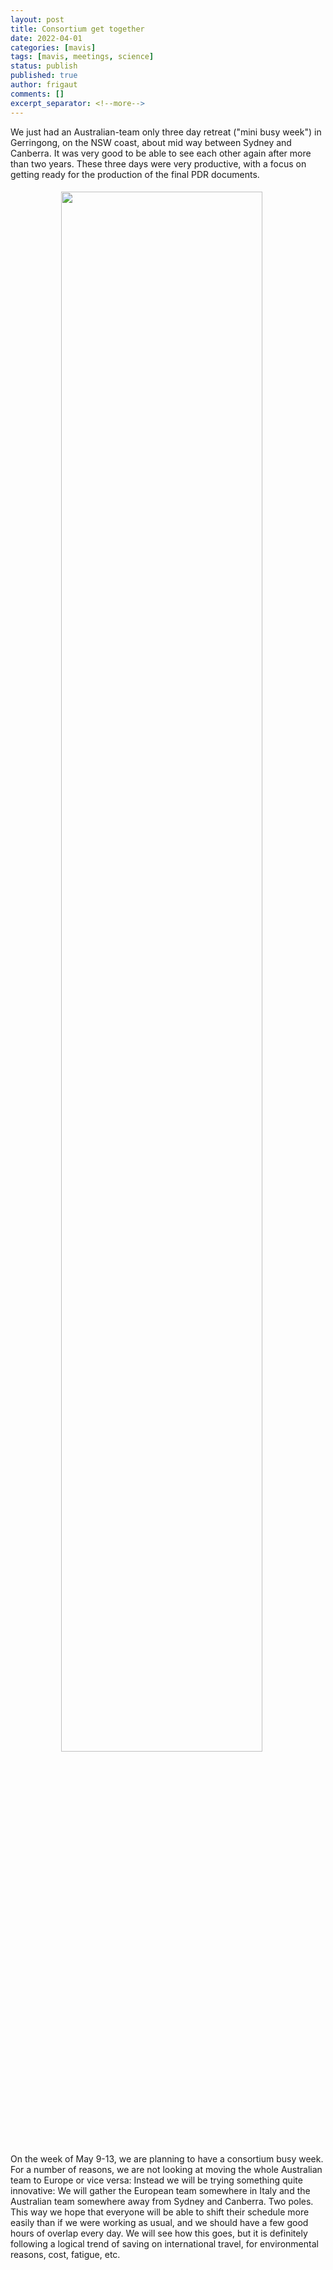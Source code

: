 ```yaml
---
layout: post
title: Consortium get together
date: 2022-04-01
categories: [mavis]
tags: [mavis, meetings, science]
status: publish
published: true
author: frigaut
comments: []
excerpt_separator: <!--more-->
---
```


We just had an Australian-team only three day retreat ("mini busy week") in Gerringong, on the NSW coast, about mid way between Sydney and Canberra. It was very good to be able to see each other again after more than two years. These three days were very productive, with a focus on getting ready for the production of the final PDR documents.

<img style="clear:both; margin:5px; padding-left:15%; padding-right:5%; width:80%; !important" src="{{site.baseurl}}/assets/images/20220401_131701.jpg">
<!--more-->

On the week of May 9-13, we are planning to have a consortium busy week. For a number of reasons, we are not looking at moving the whole Australian team to Europe or vice versa: Instead we will be trying something quite innovative: We will gather the European team somewhere in Italy and the Australian team somewhere away from Sydney and Canberra. Two poles. This way we hope that everyone will be able to shift their schedule more easily than if we were working as usual, and we should have a few good hours of overlap every day. We will see how this goes, but it is definitely following a logical trend of saving on international travel, for environmental reasons, cost, fatigue, etc.